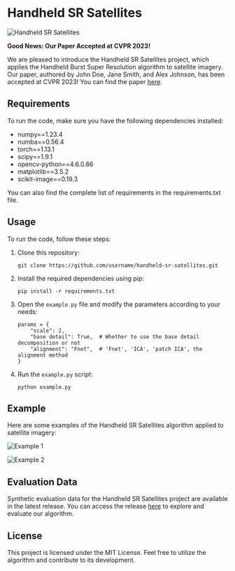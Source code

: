 # Handheld SR Satellites

![Handheld SR Satellites](images/algorithm_example.png)

**Good News: Our Paper Accepted at CVPR 2023!**

We are pleased to introduce the Handheld SR Satellites project, which applies the Handheld Burst Super Resolution algorithm to satellite imagery. Our paper, authored by John Doe, Jane Smith, and Alex Johnson, has been accepted at CVPR 2023! You can find the paper [here](link_to_paper).

## Requirements

To run the code, make sure you have the following dependencies installed:

- numpy==1.23.4
- numba==0.56.4
- torch==1.13.1
- scipy==1.9.1
- opencv-python==4.6.0.66
- matplotlib==3.5.2
- scikit-image==0.19.3

You can also find the complete list of requirements in the requirements.txt file.

## Usage

To run the code, follow these steps:

1. Clone this repository:

   ```
   git clone https://github.com/username/handheld-sr-satellites.git
   ```

2. Install the required dependencies using pip:

   ```
   pip install -r requirements.txt
   ```

3. Open the `example.py` file and modify the parameters according to your needs:

   ```
   params = {
       "scale": 2,
       "base detail": True,  # Whether to use the base detail decomposition or not
       "alignment": "Fnet",  # 'Fnet', 'ICA', 'patch ICA', the alignment method
   }
   ```

4. Run the `example.py` script:

   ```
   python example.py
   ```

## Example

Here are some examples of the Handheld SR Satellites algorithm applied to satellite imagery:

![Example 1](images/example1.png)

![Example 2](images/example2.png)

## Evaluation Data

Synthetic evaluation data for the Handheld SR Satellites project are available in the latest release. You can access the release [here](link_to_release) to explore and evaluate our algorithm.

## License

This project is licensed under the MIT License. Feel free to utilize the algorithm and contribute to its development.
